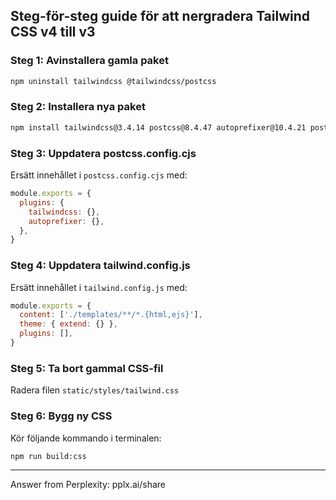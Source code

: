## Steg-för-steg guide för att nergradera Tailwind CSS v4 till v3

### Steg 1: Avinstallera gamla paket

```bash
npm uninstall tailwindcss @tailwindcss/postcss
```

### Steg 2: Installera nya paket

```bash
npm install tailwindcss@3.4.14 postcss@8.4.47 autoprefixer@10.4.21 postcss-cli@11.0.0
```

### Steg 3: Uppdatera postcss.config.cjs

Ersätt innehållet i `postcss.config.cjs` med:

```javascript
module.exports = {
  plugins: {
    tailwindcss: {},
    autoprefixer: {},
  },
}
```

### Steg 4: Uppdatera tailwind.config.js

Ersätt innehållet i `tailwind.config.js` med:

```javascript
module.exports = {
  content: ['./templates/**/*.{html,ejs}'],
  theme: { extend: {} },
  plugins: [],
}
```

### Steg 5: Ta bort gammal CSS-fil

Radera filen `static/styles/tailwind.css`

### Steg 6: Bygg ny CSS

Kör följande kommando i terminalen:

```bash
npm run build:css
```

---

Answer from Perplexity: pplx.ai/share
